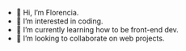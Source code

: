 - 👋 Hi, I’m Florencia.
- 👀 I’m interested in coding.
- 🌱 I’m currently learning how to be front-end dev.
- 💞️ I’m looking to collaborate on web projects.

<!---
EnrriquezF/EnrriquezF is a ✨ special ✨ repository because its `README.md` (this file) appears on your GitHub profile.
You can click the Preview link to take a look at your changes.
--->
